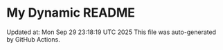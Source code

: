 # My Dynamic README
Updated at: Mon Sep 29 23:18:19 UTC 2025
This file was auto-generated by GitHub Actions.
